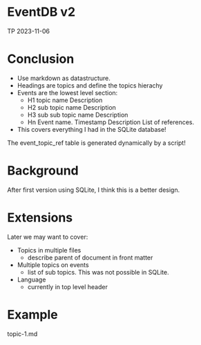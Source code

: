 # EventDB v2
TP 2023-11-06

# Conclusion

* Use markdown as datastructure.
* Headings are topics and define the topics hierachy
* Events are the lowest level section:
  - H1 topic name
	Description
  - H2 sub topic name
	Description
  - H3 sub sub topic name
	Description
  - Hn Event name. Timestamp
	Description
	List of references.
* This covers everything I had in the SQLite database!

The event_topic_ref table is generated dynamically by a script!

# Background

After first version using SQLite, I think this is a better design.

# Extensions

Later we may want to cover:

* Topics in multiple files
  - describe parent of document in front matter
* Multiple topics on events
  - list of sub topics. This was not possible in SQLite.
* Language
  - currently in top level header
  
# Example

topic-1.md
